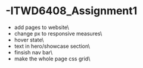 # -ITWD6408_Assignment1

- add pages to website\
- change px to responsive measures\
- hover state\
- text in hero/showcase section\
- finsish nav bar\
- make the whole page css grid\
